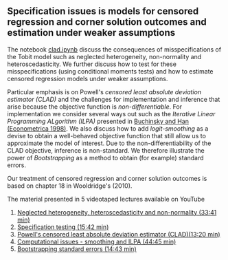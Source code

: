 ## Specification issues is models for censored regression and corner solution outcomes and estimation under weaker assumptions

The notebook [clad.ipynb](https://github.com/bschjerning/metrics2021/blob/main/17_censored_regrssion_clad/clad.ipynb) discuss the consequences of misspecifications of the Tobit model such as neglected heterogeneity, non-normality and heteroscedasticity. We further discuss how to test for these misspecifications (using conditional moments tests) and how to estimate censored regression models under weaker assumptions. 

Particular emphasis is on Powell's *censored least absolute deviation estimator (CLAD)* and the challenges for implementation and inference that arise because the objective function is *non-differentiable*. For implementation we consider several ways out such as the *Iterative Linear Programming ALgorithm (ILPA)* presented in [Buchinsky and Han (Econometrica 1998)](https://doi.org/10.2307/2998578). We also discuss how to add *logit-smoothing* as a devise to obtain a well-behaved objective function that still allow us to approximate the model of interest. Due to the non-differentiability of the CLAD objective, inference is non-standard. We therefore illustrate the power of *Bootstrapping* as a method to obtain (for example) standard errors. 
 

Our treatment of censored regression and corner solution outcomes is based on chapter 18 in Wooldridge's (2010). 

The material presented in 5 videotaped lectures available on YouTube

1. [Neglected heterogeneity, heteroscedasticity and non-normality (33:41 min)](https://youtu.be/OlmqEQEZAiU)
2. [Specification testing (15:42 min)](https://youtu.be/eRkozJlu2xA)
3. [Powell's censored least absolute deviation estimator (CLAD)(13:20 min)](https://youtu.be/SmiBmW7oSfU)
4. [Computational issues - smoothing and ILPA (44:45 min)](https://youtu.be/HE6_WR0XrTs)
5. [Bootstrapping standard errors (14:43 min)](https://youtu.be/3dAO5pMEOA8)
